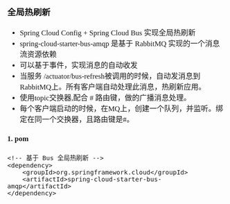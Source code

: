 <span  style="font-family: Simsun,serif; font-size: 17px; ">

### 全局热刷新

- Spring Cloud Config + Spring Cloud Bus 实现全局热刷新
- spring-cloud-starter-bus-amqp 是基于 RabbitMQ 实现的一个消息流资源依赖
- 可以基于事件，实现消息的自动收发
- 当服务 /actuator/bus-refresh被调用的时候，自动发消息到RabbitMQ上。所有客户端自动处理此消息，热刷新应用。
- 使用topic交换器,配合 # 路由键，做的广播消息处理。
- 每个客户端启动的时候，在MQ上，创建一个队列，并监听。绑定在同一个交换器，且路由键是#。

#### 1. pom

~~~
<!-- 基于 Bus 全局热刷新 -->
<dependency>
    <groupId>org.springframework.cloud</groupId>
    <artifactId>spring-cloud-starter-bus-amqp</artifactId>
</dependency>
~~~

</span>